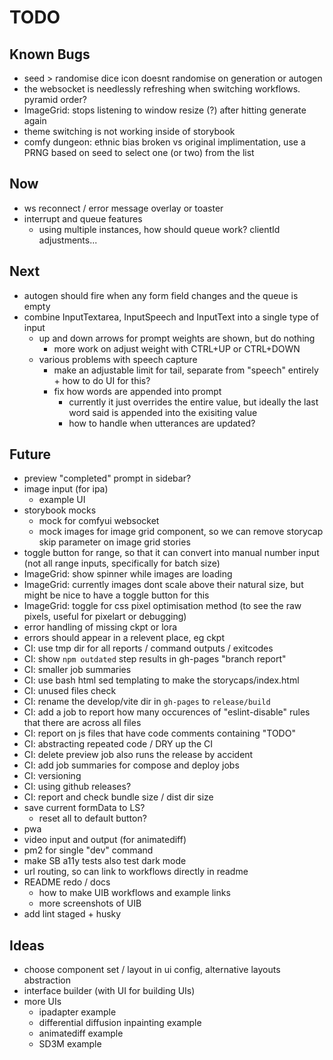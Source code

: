 # TODO

## Known Bugs

- seed > randomise dice icon doesnt randomise on generation or autogen
- the websocket is needlessly refreshing when switching workflows. pyramid order?
- ImageGrid: stops listening to window resize (?) after hitting generate again
- theme switching is not working inside of storybook
- comfy dungeon: ethnic bias broken vs original implimentation, use a PRNG based on seed to select one (or two) from the list

## Now

- ws reconnect / error message overlay or toaster
- interrupt and queue features
  - using multiple instances, how should queue work? clientId adjustments...

## Next

- autogen should fire when any form field changes and the queue is empty
- combine InputTextarea, InputSpeech and InputText into a single type of input
  - up and down arrows for prompt weights are shown, but do nothing
    - more work on adjust weight with CTRL+UP or CTRL+DOWN
  - various problems with speech capture
    - make an adjustable limit for tail, separate from "speech" entirely + how to do UI for this?
    - fix how words are appended into prompt
      - currently it just overrides the entire value, but ideally the last word said is appended into the exisiting value
      - how to handle when utterances are updated?

## Future

- preview "completed" prompt in sidebar?
- image input (for ipa)
  - example UI
- storybook mocks
  - mock for comfyui websocket
  - mock images for image grid component, so we can remove storycap skip parameter on image grid stories
- toggle button for range, so that it can convert into manual number input (not all range inputs, specifically for batch size)
- ImageGrid: show spinner while images are loading
- ImageGrid: currently images dont scale above their natural size, but might be nice to have a toggle button for this
- ImageGrid: toggle for css pixel optimisation method (to see the raw pixels, useful for pixelart or debugging)
- error handling of missing ckpt or lora
- errors should appear in a relevent place, eg ckpt
- CI: use tmp dir for all reports / command outputs / exitcodes
- CI: show `npm outdated` step results in gh-pages "branch report"
- CI: smaller job summaries
- CI: use bash html sed templating to make the storycaps/index.html
- CI: unused files check
- CI: rename the develop/vite dir in `gh-pages` to `release/build`
- CI: add a job to report how many occurences of "eslint-disable" rules that there are across all files
- CI: report on js files that have code comments containing "TODO"
- CI: abstracting repeated code / DRY up the CI
- CI: delete preview job also runs the release by accident
- CI: add job summaries for compose and deploy jobs
- CI: versioning
- CI: using github releases?
- CI: report and check bundle size / dist dir size
- save current formData to LS?
  - reset all to default button?
- pwa
- video input and output (for animatediff)
- pm2 for single "dev" command
- make SB a11y tests also test dark mode
- url routing, so can link to workflows directly in readme
- README redo / docs
  - how to make UIB workflows and example links
  - more screenshots of UIB
- add lint staged + husky

## Ideas

- choose component set / layout in ui config, alternative layouts abstraction
- interface builder (with UI for building UIs)
- more UIs
  - ipadapter example
  - differential diffusion inpainting example
  - animatediff example
  - SD3M example
